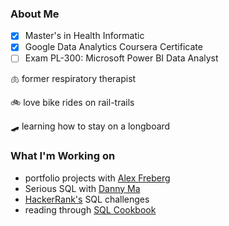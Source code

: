 <!--### Hi there 👋


**kellycrone/kellycrone** is a ✨ _special_ ✨ repository because its `README.md` (this file) appears on your GitHub profile.

Here are some ideas to get you started:

- 🔭 I’m currently working on ...
- 🌱 I’m currently learning ...
- 👯 I’m looking to collaborate on ...
- 🤔 I’m looking for help with ...
- 💬 Ask me about ...
- 📫 How to reach me: ...
- 😄 Pronouns: ...
- ⚡ Fun fact: ...
-->
### About Me

- [x] Master's in Health Informatic
- [x] Google Data Analytics Coursera Certificate
- [ ] Exam PL-300: Microsoft Power BI Data Analyst 

:lungs: former respiratory therapist

:bike: love bike rides on rail-trails

:skateboard: learning how to stay on a longboard

### What I'm Working on
* portfolio projects with [Alex Freberg](https://www.youtube.com/watch?v=QILNlRvJlfQ)
* Serious SQL with [Danny Ma](https://www.datawithdanny.com/)
* [HackerRank's](https://www.hackerrank.com/domains/sql) SQL challenges 
* reading through [SQL Cookbook](https://www.oreilly.com/library/view/sql-cookbook-2nd/9781492077435/)
